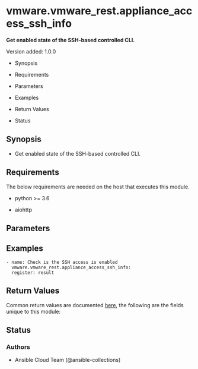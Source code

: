 # vmware.vmware_rest.appliance_access_ssh_info

**Get enabled state of the SSH-based controlled CLI.**

Version added: 1.0.0


* Synopsis


* Requirements


* Parameters


* Examples


* Return Values


* Status

## Synopsis


* Get enabled state of the SSH-based controlled CLI.

## Requirements

The below requirements are needed on the host that executes this
module.


* python >= 3.6


* aiohttp

## Parameters

## Examples

```
- name: Check is the SSH access is enabled
  vmware.vmware_rest.appliance_access_ssh_info:
  register: result
```

## Return Values

Common return values are documented [here](https://docs.ansible.com/ansible/latest/reference_appendices/common_return_values.html#common-return-values),
the following are the fields unique to this module:

## Status

### Authors


* Ansible Cloud Team (@ansible-collections)
